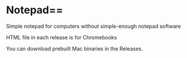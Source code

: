 # Notepad==
Simple notepad for computers without simple-enough notepad software


HTML file in each release is for Chromebooks

You can download prebuilt Mac binaries in the Releases.
